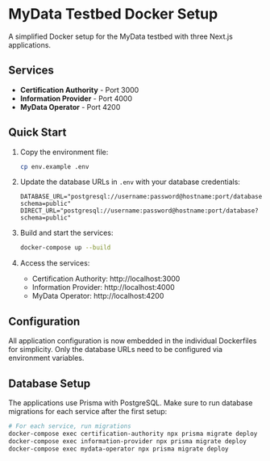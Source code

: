 # MyData Testbed Docker Setup

A simplified Docker setup for the MyData testbed with three Next.js applications.

## Services

- **Certification Authority** - Port 3000
- **Information Provider** - Port 4000
- **MyData Operator** - Port 4200

## Quick Start

1. Copy the environment file:

   ```bash
   cp env.example .env
   ```

2. Update the database URLs in `.env` with your database credentials:

   ```
   DATABASE_URL="postgresql://username:password@hostname:port/database?schema=public"
   DIRECT_URL="postgresql://username:password@hostname:port/database?schema=public"
   ```

3. Build and start the services:

   ```bash
   docker-compose up --build
   ```

4. Access the services:
   - Certification Authority: http://localhost:3000
   - Information Provider: http://localhost:4000
   - MyData Operator: http://localhost:4200

## Configuration

All application configuration is now embedded in the individual Dockerfiles for simplicity. Only the database URLs need to be configured via environment variables.

## Database Setup

The applications use Prisma with PostgreSQL. Make sure to run database migrations for each service after the first setup:

```bash
# For each service, run migrations
docker-compose exec certification-authority npx prisma migrate deploy
docker-compose exec information-provider npx prisma migrate deploy
docker-compose exec mydata-operator npx prisma migrate deploy
```
